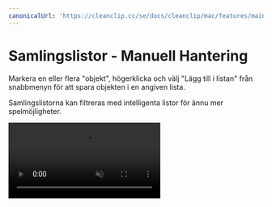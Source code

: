 ```yaml
---
canonicalUrl: 'https://cleanclip.cc/se/docs/cleanclip/mac/features/main-window-collection-lists'
---
```


# Samlingslistor - Manuell Hantering

Markera en eller flera "objekt", högerklicka och välj "Lägg till i listan" från snabbmenyn för att spara objekten i en angiven lista.

Samlingslistorna kan filtreras med intelligenta listor för ännu mer spelmöjligheter.

<video autoplay muted loop>
    <source src="/videos/collection-lists.mp4" type="video/mp4">
    <iframe src="/videos/collection-lists.mp4" scrolling="no" border="0" frameborder="0" allow="autoplay; encrypted-media" allowfullscreen></iframe>
</video>